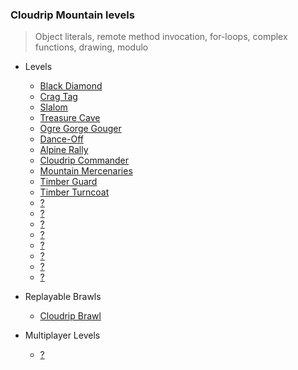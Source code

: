 ### Cloudrip Mountain levels

> Object literals, remote method invocation, for-loops, complex functions, drawing, modulo

+ Levels
    + [Black Diamond](360-Black_Diamond/)
    + [Crag Tag](358-Crag_Tag/)
    + [Slalom](359-Slalom/)
    + [Treasure Cave](361-Treasure_Cave/)
    + [Ogre Gorge Gouger](362-Ogre_Gorge_Gouger/)
    + [Dance-Off](363-Dance-Off/)
    + [Alpine Rally](364-Alpine_Rally/)
    + [Cloudrip Commander](365-Cloudrip_Commander/)
    + [Mountain Mercenaries](366-Mountain_Mercenaries/)
    + [Timber Guard](367-Timber_Guard/)
    + [Timber Turncoat](368-Timber_Turncoat/)
    + [?](372-/)
    + [?](373-/)
    + [?](374-/)
    + [?](375-/)
    + [?](376-/)
    + [?](377-/)
    + [?](378-/)
    + [?](379-/)

+ Replayable Brawls
    + [Cloudrip Brawl](369-Cloudrip_Brawl/)

+ Multiplayer Levels
    + [?](.../)
